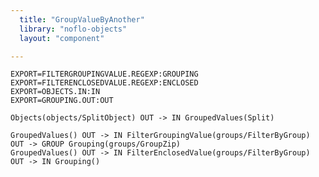 ```yaml
---
  title: "GroupValueByAnother"
  library: "noflo-objects"
  layout: "component"

---
```


    EXPORT=FILTERGROUPINGVALUE.REGEXP:GROUPING
    EXPORT=FILTERENCLOSEDVALUE.REGEXP:ENCLOSED
    EXPORT=OBJECTS.IN:IN
    EXPORT=GROUPING.OUT:OUT
    
    Objects(objects/SplitObject) OUT -> IN GroupedValues(Split)
    
    GroupedValues() OUT -> IN FilterGroupingValue(groups/FilterByGroup) OUT -> GROUP Grouping(groups/GroupZip)
    GroupedValues() OUT -> IN FilterEnclosedValue(groups/FilterByGroup) OUT -> IN Grouping()
    
